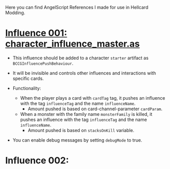Here you can find AngelScript References I made for use in Hellcard Modding.

# [Influence 001: character_influence_master.as](https://github.com/Actilu/hellcard-modding-reference/blob/main/influence_references/character_influence_master.as)
  - This influence should be added to a character `starter` artifact as `BCCGInfluencePushBehaviour`.
  - It will be invisible and controls other influences and interactions with specific cards.

  - Functionality:
    - When the player plays a card with `cardTag` tag, it pushes an influence with the tag `influenceTag` and the name `influenceName`.
      - Amount pushed is based on card-channel-parameter `cardParam`.
    - When a monster with the family name `monsterFamily` is killed, it pushes an influence with the tag `influenceTag` and the name `influenceName`.
      - Amount pushed is based on `stacksOnKill` variable.

  - You can enable debug messages by setting `debugMode` to true.

# Influence 002: